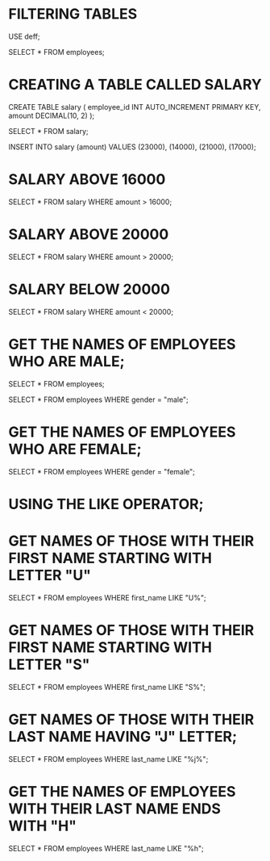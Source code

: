 #  FILTERING TABLES

USE deff;

SELECT *
FROM employees;

# CREATING A TABLE CALLED SALARY

CREATE TABLE salary (
	  employee_id INT AUTO_INCREMENT PRIMARY KEY,
    amount DECIMAL(10, 2)
);

SELECT *
FROM salary;

INSERT INTO salary (amount)
VALUES	(23000),
		    (14000),
        (21000),
        (17000);
        
# SALARY ABOVE 16000
SELECT *
FROM salary
WHERE amount > 16000;

# SALARY ABOVE 20000
SELECT *
FROM salary
WHERE amount > 20000;

# SALARY BELOW 20000
SELECT *
FROM salary
WHERE amount < 20000;

# GET THE NAMES OF EMPLOYEES WHO ARE MALE;
SELECT *
FROM employees;

SELECT *
FROM employees
WHERE gender = "male";

# GET THE NAMES OF EMPLOYEES WHO ARE FEMALE;
SELECT *
FROM employees
WHERE gender = "female";

# USING THE LIKE OPERATOR;

# GET NAMES OF THOSE WITH THEIR FIRST NAME STARTING WITH LETTER "U"
SELECT *
FROM employees
WHERE first_name LIKE "U%";


# GET NAMES OF THOSE WITH THEIR FIRST NAME STARTING WITH LETTER "S"
SELECT *
FROM employees
WHERE first_name LIKE "S%";


# GET NAMES OF THOSE WITH THEIR LAST NAME HAVING "J" LETTER;
SELECT *
FROM employees
WHERE last_name LIKE "%j%";


# GET THE NAMES OF EMPLOYEES WITH THEIR LAST NAME ENDS WITH "H"
SELECT *
FROM employees
WHERE last_name LIKE "%h";
